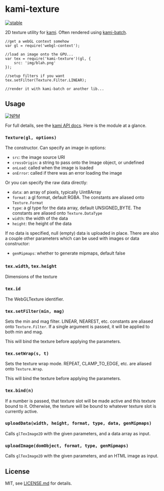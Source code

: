 # kami-texture

[![stable](http://badges.github.io/stability-badges/dist/stable.svg)](http://github.com/badges/stability-badges)


2D texture utility for [kami](http://github.com/mattdesl/kami). Often rendered using [kami-batch](http://mattdesl.github.io/kami-batch).

```
//get a webGL context somehow
var gl = require('webgl-context');

//load an image onto the GPU...
var tex = require('kami-texture')(gl, {
	src: 'img/blah.png'
});

//setup filters if you want
tex.setFilter(Texture.Filter.LINEAR);

//render it with kami-batch or another lib...
```

## Usage

[![NPM](https://nodei.co/npm/kami-texture.png)](https://nodei.co/npm/kami-texture/)

For full details, see the [kami API docs](http://mattdesl.github.io/kami/docs/). Here is the module at a glance.

### `Texture(gl, options)`

The constructor. Can specify an image in options:

- `src`: the image source URI
- `crossOrigin`: a string to pass onto the Image object, or undefined
- `onLoad`: called when the image is loaded
- `onError`: called if there was an error loading the image

Or you can specify the raw data directly:

- `data`: an array of pixels, typically Uint8Array
- `format`: a gl format, default RGBA. The constants are aliased onto `Texture.Format`
- `type`: a gl type for the data array, default UNSIGNED_BYTE. The constants are aliased onto `Texture.DataType`
- `width`: the width of the data
- `height`: the height of the data

If no data is specified, null (empty) data is uploaded in place. There are also a couple other parameters which can be used with images or data constructor:

- `genMipmaps`: whether to generate mipmaps, default false

### `tex.width`, `tex.height`

Dimensions of the texture

### `tex.id`

The WebGLTexture identifier. 

### `tex.setFilter(min, mag)`

Sets the min and mag filter. LINEAR, NEAREST, etc. constants are aliased onto `Texture.Filter`. If a single argument is passed, it will be applied to both min and mag.

This will bind the texture before applying the parameters.

### `tex.setWrap(s, t)`

Sets the texture wrap mode. REPEAT, CLAMP_TO_EDGE, etc. are aliased onto `Texture.Wrap`. 

This will bind the texture before applying the parameters.

### `tex.bind(n)`

If a number is passed, that texture slot will be made active and this texture bound to it. Otherwise, the texture will be bound to whatever texture slot is currently active. 

### `uploadData(width, height, format, type, data, genMipmaps)`

Calls `glTexImage2D` with the given parameters, and a data array as input.

### `uploadImage(domObject, format, type, genMipmaps)`

Calls `glTexImage2D` with the given parameters, and an HTML image as input.

## License

MIT, see [LICENSE.md](http://github.com/mattdesl/kami-texture/blob/master/LICENSE.md) for details.
